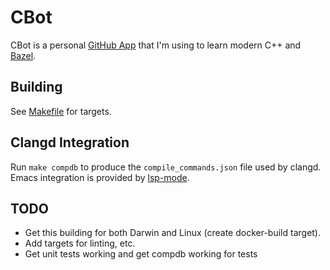 # CBot

CBot is a personal [GitHub App][01] that I'm using to learn modern C++ and [Bazel][02].

## Building

See [Makefile](Makefile) for targets.

## Clangd Integration

Run `make compdb` to produce the `compile_commands.json` file used by clangd. Emacs integration is
provided by [lsp-mode][04].

## TODO

- Get this building for both Darwin and Linux (create docker-build target).
- Add targets for linting, etc.
- Get unit tests working and get compdb working for tests

<!-- Links -->

[01]: https://docs.github.com/en/developers/apps/about-apps
[02]: https://bazel.build
[03]: https://github.com/grailbio/bazel-compilation-database
[04]: https://github.com/emacs-lsp/lsp-mode

